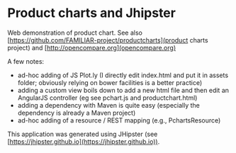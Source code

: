 # Product charts and Jhipster

Web demonstration of product chart. 
See also [https://github.com/FAMILIAR-project/productcharts](product charts project) and [http://opencompare.org](opencompare.org)

A few notes: 
 * ad-hoc adding of JS Plot.ly (I directly edit index.html and put it in assets folder; obviously relying on bower facilities is a better practice)
 * adding a custom view boils down to add a new html file and then edit an AngularJS controller (eg see pchart.js and productchart.html)
 * adding a dependency with Maven is quite easy (especially the dependency is already a Maven project) 
 * ad-hoc adding of a resource / REST mapping (e.g., PchartsResource)  



This application was generated using JHipster (see [https://jhipster.github.io](https://jhipster.github.io)).



